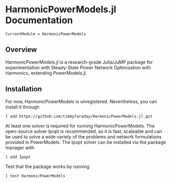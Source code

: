# HarmonicPowerModels.jl Documentation

```@meta
CurrentModule = HarmonicPowerModels
```

## Overview

HarmonicPowerModels.jl is a research-grade Julia/JuMP package for experimentation with Steady-State Power Network Optimization with Harmonics, extending PowerModels.jl.


## Installation

For now, HarmonicPowerModels is unregistered. Nevertheless, you can install it through

```
] add https://github.com/timmyfaraday/HarmonicPowerModels.jl.git
```

At least one solver is required for running HarmonicPowerModels.  The open-source solver Ipopt is recommended, as it is fast, scaleable and can be used to solve a wide variety of the problems and network formulations provided in PowerModels.  The Ipopt solver can be installed via the package manager with

```julia
] add Ipopt
```

Test that the package works by running

```julia
] test HarmonicPowerModels
```
